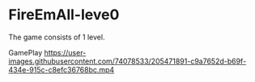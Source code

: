 # FireEmAll-leve0
 The game consists of 1 level.
 
GamePlay
https://user-images.githubusercontent.com/74078533/205471891-c9a7652d-b69f-434e-915c-c8efc36768bc.mp4

